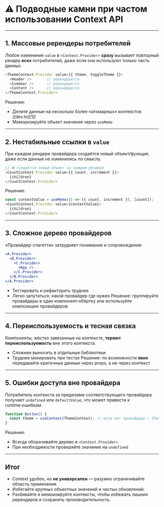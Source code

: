 # ⚠️ Подводные камни при частом использовании Context API

---

## 1. Массовые ререндеры потребителей

Любое изменение `value` в `<Context.Provider>` **сразу** вызывает повторный рендер **всех** потребителей, даже если они используют только часть данных.  

```js
<ThemeContext.Provider value={{ theme, toggleTheme }}>
  <Header />       // ререндерится
  <Sidebar />      // ререндерится
  <Content />      // ререндерится
</ThemeContext.Provider>
```

Решение:

* Делите данные на несколько более «атомарных» контекстов ([dev.to][1])
* Меморизируйте объект значения через `useMemo`

---

## 2. Нестабильные ссылки в `value`

При каждом рендере провайдера создаётся новый объект/функция, даже если данные не изменились по смыслу.

```js
// ❌ создаётся новый объект на каждом рендере
<CountContext.Provider value={{ count, increment }}>
  {children}
</CountContext.Provider>
```

Решение:

```js
const contextValue = useMemo(() => ({ count, increment }), [count]);
<CountContext.Provider value={contextValue}>
  {children}
</CountContext.Provider>
```

---

## 3. Сложное дерево провайдеров

«Провайдер-спагетти» затрудняет понимание и сопровождение:

```jsx
<A.Provider>  
  <B.Provider>  
    <C.Provider>  
      <App />  
    </C.Provider>  
  </B.Provider>  
</A.Provider>
```

* Тестировать и рефакторить труднее
* Легко запутаться, какой провайдер где нужен
  Решение: группируйте провайдеры в один компонент‑обёртку или используйте композицию провайдеров

---

## 4. Переиспользуемость и тесная связка

Компоненты, жёстко завязанные на контексте, **теряют переиспользуемость** вне этого контекста.

* Сложнее выносить в отдельные библиотеки
* Труднее мокировать при тестах
  Решение: по возможности **явно** передавайте критичные данные через props, а не через контекст

---

## 5. Ошибки доступа вне провайдера

Потребитель контекста за пределами соответствующего провайдера получает `undefined` или `defaultValue`, что может привести к runtime‑ошибкам.

```js
function Button() {
  const theme = useContext(ThemeContext); // если нет провайдера — theme может быть неверным
}
```

Решение:

* Всегда оборачивайте дерево в `<Context.Provider>`
* При необходимости проверяйте значение на `undefined`

---

## Итог

* Context удобен, но **не универсален** — разумно ограничивайте область применения.
* Избегайте крупных объектных значений и частых обновлений.
* Разбивайте и мемоизируйте контексты, чтобы избежать лишних ререндеров и сохранить производительность.
